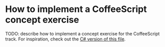 # How to implement a CoffeeScript concept exercise

TODO: describe how to implement a concept exercise for the CoffeeScript track. For inspiration, check out the [C# version of this file][csharp-implementing].

[csharp-implementing]: ../../csharp/reference/implementing-a-concept-exercise.md
